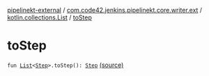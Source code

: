 [pipelinekt-external](../../index.md) / [com.code42.jenkins.pipelinekt.core.writer.ext](../index.md) / [kotlin.collections.List](index.md) / [toStep](./to-step.md)

# toStep

`fun `[`List`](https://kotlinlang.org/api/latest/jvm/stdlib/kotlin.collections/-list/index.html)`<`[`Step`](../../com.code42.jenkins.pipelinekt.core.step/-step/index.md)`>.toStep(): `[`Step`](../../com.code42.jenkins.pipelinekt.core.step/-step/index.md) [(source)](https://github.com/code42/pipelinekt/tree/master/core/src/main/kotlin/com/code42/jenkins/pipelinekt/core/writer/ext/ListUtil.kt#L9)